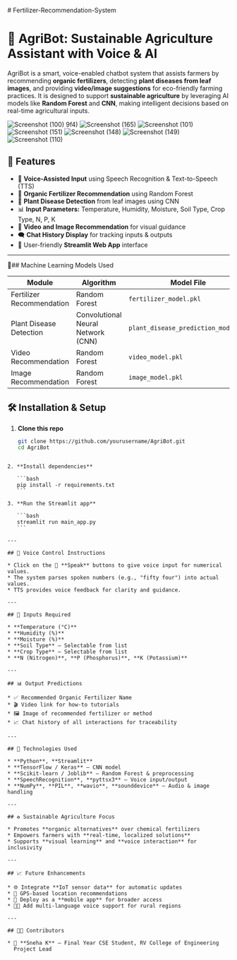 

﻿# Fertilizer-Recommendation-System



# 🌱 AgriBot: Sustainable Agriculture Assistant with Voice & AI

AgriBot is a smart, voice-enabled chatbot system that assists farmers by recommending **organic fertilizers**, detecting **plant diseases from leaf images**, and providing **video/image suggestions** for eco-friendly farming practices. It is designed to support **sustainable agriculture** by leveraging AI models like **Random Forest** and **CNN**, making intelligent decisions based on real-time agricultural inputs.

![Screenshot (100)](https://github.com/user-attachments/assets/a95e70f8-4f86-4e23-9233-bb0fc36bdeba)
9f4)
![Screenshot (165)](https://github.com/user-attachments/assets/d5448995-7383-4228-9016-c55da568befc)
![Screenshot (101)](https://github.com/user-attachments/assets/d9208b27-0775-4408-81e7-dfe6ac41ff4c)
![Screenshot (151)](https://github.com/user-attachments/assets/0d9c7abd-8326-484f-846f-0af634bc7fc0)
![Screenshot (148)](https://github.com/user-attachments/assets/a5209077-10d4-4f8c-b7d9-9ef175347b40)
![Screenshot (149)](https://github.com/user-attachments/assets/0776feaa-3d38-4b13-bfa3-e4f7806645c5)
![Screenshot (110)](https://github.com/user-attachments/assets/f0b07129-2475-4d57-b3ba-d3a5d2c16318)




## 🚀 Features

- 🎤 **Voice-Assisted Input** using Speech Recognition & Text-to-Speech (TTS)
- 🌿 **Organic Fertilizer Recommendation** using Random Forest
- 🦠 **Plant Disease Detection** from leaf images using CNN
- 📊 **Input Parameters:** Temperature, Humidity, Moisture, Soil Type, Crop Type, N, P, K
- 🎥 **Video and Image Recommendation** for visual guidance
- 🗨️ **Chat History Display** for tracking inputs & outputs
- 📱 User-friendly **Streamlit Web App** interface

---

🧠## Machine Learning Models Used

| Module                    | Algorithm           | Model File                          |
|--------------------------|---------------------|-------------------------------------|
| Fertilizer Recommendation| Random Forest       | `fertilizer_model.pkl`              |
| Plant Disease Detection  | Convolutional Neural Network (CNN) | `plant_disease_prediction_model.h5` |
| Video Recommendation     | Random Forest       | `video_model.pkl`                   |
| Image Recommendation     | Random Forest       | `image_model.pkl`                   |





## 🛠️ Installation & Setup

1. **Clone this repo**
   ```bash
   git clone https://github.com/yourusername/AgriBot.git
   cd AgriBot
````

2. **Install dependencies**

   ```bash
   pip install -r requirements.txt
   ```

3. **Run the Streamlit app**

   ```bash
   streamlit run main_app.py
   ```

---

## 🎤 Voice Control Instructions

* Click on the 🎤 **Speak** buttons to give voice input for numerical values.
* The system parses spoken numbers (e.g., "fifty four") into actual values.
* TTS provides voice feedback for clarity and guidance.

---

## 🧪 Inputs Required

* **Temperature (°C)**
* **Humidity (%)**
* **Moisture (%)**
* **Soil Type** – Selectable from list
* **Crop Type** – Selectable from list
* **N (Nitrogen)**, **P (Phosphorus)**, **K (Potassium)**

---

## 📊 Output Predictions

* ✅ Recommended Organic Fertilizer Name
* 🎬 Video link for how-to tutorials
* 🖼️ Image of recommended fertilizer or method
* 📈 Chat history of all interactions for traceability

---

## 🔧 Technologies Used

* **Python**, **Streamlit**
* **TensorFlow / Keras** – CNN model
* **Scikit-learn / Joblib** – Random Forest & preprocessing
* **SpeechRecognition**, **pyttsx3** – Voice input/output
* **NumPy**, **PIL**, **wavio**, **sounddevice** – Audio & image handling

---

## ♻️ Sustainable Agriculture Focus

* Promotes **organic alternatives** over chemical fertilizers
* Empowers farmers with **real-time, localized solutions**
* Supports **visual learning** and **voice interaction** for inclusivity

---

## 📈 Future Enhancements

* 🌐 Integrate **IoT sensor data** for automatic updates
* 📡 GPS-based location recommendations
* 📱 Deploy as a **mobile app** for broader access
* 🧑‍🌾 Add multi-language voice support for rural regions

---

## 👩‍💻 Contributors

* 👤 **Sneha K** – Final Year CSE Student, RV College of Engineering
  Project Lead 


